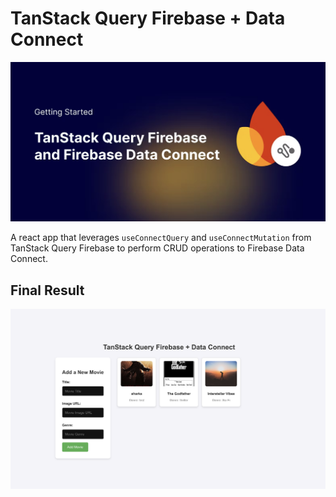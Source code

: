 # TanStack Query Firebase + Data Connect

![alt text](.github/image1.png)

A react app that leverages `useConnectQuery` and `useConnectMutation` from TanStack Query Firebase to perform CRUD operations to Firebase Data Connect.

## Final Result

![alt text](.github/image2.png)
